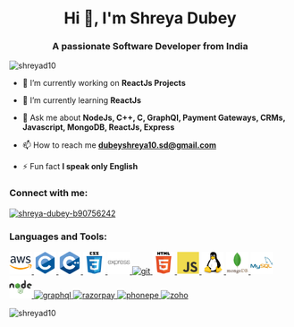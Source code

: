 <h1 align="center">Hi 👋, I'm Shreya Dubey</h1>
<h3 align="center">A passionate Software Developer from India</h3>

<p align="left"> <img src="https://komarev.com/ghpvc/?username=shreyad10&label=Profile%20views&color=0e75b6&style=flat" alt="shreyad10" /> </p>

- 🔭 I’m currently working on **ReactJs Projects**

- 🌱 I’m currently learning **ReactJs**

- 💬 Ask me about **NodeJs, C++, C, GraphQl, Payment Gateways, CRMs, Javascript, MongoDB, ReactJs, Express**

- 📫 How to reach me **dubeyshreya10.sd@gmail.com**

- ⚡ Fun fact **I speak only English**

<h3 align="left">Connect with me:</h3>
<p align="left">
<a href="https://linkedin.com/in/shreya-dubey-b90756242" target="blank"><img align="center" src="https://raw.githubusercontent.com/rahuldkjain/github-profile-readme-generator/master/src/images/icons/Social/linked-in-alt.svg" alt="shreya-dubey-b90756242" height="30" width="40" /></a>
</p>

<h3 align="left">Languages and Tools:</h3>
<p align="left"> 
  <a href="https://aws.amazon.com" target="_blank" rel="noreferrer"> 
    <img src="https://raw.githubusercontent.com/devicons/devicon/master/icons/amazonwebservices/amazonwebservices-original-wordmark.svg" alt="aws" width="40" height="40"/> 
  </a> 
  <a href="https://www.cprogramming.com/" target="_blank" rel="noreferrer"> 
    <img src="https://raw.githubusercontent.com/devicons/devicon/master/icons/c/c-original.svg" alt="c" width="40" height="40"/> 
  </a> 
  <a href="https://www.w3schools.com/cpp/" target="_blank" rel="noreferrer"> 
    <img src="https://raw.githubusercontent.com/devicons/devicon/master/icons/cplusplus/cplusplus-original.svg" alt="cplusplus" width="40" height="40"/> 
  </a> 
  <a href="https://www.w3schools.com/css/" target="_blank" rel="noreferrer"> 
    <img src="https://raw.githubusercontent.com/devicons/devicon/master/icons/css3/css3-original-wordmark.svg" alt="css3" width="40" height="40"/> 
  </a> 
  <a href="https://expressjs.com" target="_blank" rel="noreferrer"> 
    <img src="https://raw.githubusercontent.com/devicons/devicon/master/icons/express/express-original-wordmark.svg" alt="express" width="40" height="40"/> 
  </a> 
  <a href="https://git-scm.com/" target="_blank" rel="noreferrer"> 
    <img src="https://www.vectorlogo.zone/logos/git-scm/git-scm-icon.svg" alt="git" width="40" height="40"/> 
  </a> 
  <a href="https://www.w3.org/html/" target="_blank" rel="noreferrer"> 
    <img src="https://raw.githubusercontent.com/devicons/devicon/master/icons/html5/html5-original-wordmark.svg" alt="html5" width="40" height="40"/> 
  </a> 
  <a href="https://developer.mozilla.org/en-US/docs/Web/JavaScript" target="_blank" rel="noreferrer"> 
    <img src="https://raw.githubusercontent.com/devicons/devicon/master/icons/javascript/javascript-original.svg" alt="javascript" width="40" height="40"/> 
  </a> 
  <a href="https://www.linux.org/" target="_blank" rel="noreferrer"> 
    <img src="https://raw.githubusercontent.com/devicons/devicon/master/icons/linux/linux-original.svg" alt="linux" width="40" height="40"/> 
  </a> 
  <a href="https://www.mongodb.com/" target="_blank" rel="noreferrer"> 
    <img src="https://raw.githubusercontent.com/devicons/devicon/master/icons/mongodb/mongodb-original-wordmark.svg" alt="mongodb" width="40" height="40"/> 
  </a> 
  <a href="https://www.mysql.com/" target="_blank" rel="noreferrer"> 
    <img src="https://raw.githubusercontent.com/devicons/devicon/master/icons/mysql/mysql-original-wordmark.svg" alt="mysql" width="40" height="40"/> 
  </a> 
  <a href="https://nodejs.org" target="_blank" rel="noreferrer"> 
    <img src="https://raw.githubusercontent.com/devicons/devicon/master/icons/nodejs/nodejs-original-wordmark.svg" alt="nodejs" width="40" height="40"/> 
  </a> 
  <a href="https://graphql.org/" target="_blank" rel="noreferrer">
    <img src="https://www.vectorlogo.zone/logos/graphql/graphql-icon.svg" alt="graphql" width="40" height="40"/>
  </a>
  <a href="https://razorpay.com/" target="_blank" rel="noreferrer">
    <img src="https://upload.wikimedia.org/wikipedia/commons/6/6c/Razorpay_logo.svg" alt="razorpay" width="40" height="40"/>
  </a>
  <a href="https://www.phonepe.com/" target="_blank" rel="noreferrer">
    <img src="https://upload.wikimedia.org/wikipedia/commons/f/f2/PhonePe-Logo.png" alt="phonepe" width="40" height="40"/>
  </a>
  <a href="https://www.zoho.com/" target="_blank" rel="noreferrer">
    <img src="https://www.vectorlogo.zone/logos/zoho/zoho-icon.svg" alt="zoho" width="40" height="40"/>
  </a>
</p>

<p><img align="center" src="https://github-readme-streak-stats.herokuapp.com/?user=shreyad10&" alt="shreyad10" /></p>

